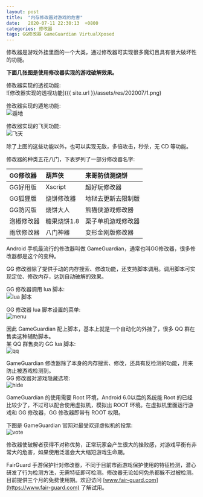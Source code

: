 ```yaml
---
layout: post
title:  "内存修改器对游戏的危害"
date:   2020-07-11 22:30:13  +0800
categories: 修改器
tags: GG修改器 GameGuardian VirtualXposed
---
```


修改器是游戏外挂里面的一个大类，通过修改器可实现很多魔幻且具有很大破坏性的功能。  


**下面几张图是使用修改器实现的游戏破解效果。** 


修改器实现的透视功能:  
![修改器实现的透视功能]({{ site.url }}/assets/res/202007/1.png)

修改器实现的遁地功能:   
![遁地](/assets/res/202007/2.jpg)  

修改器实现的飞天功能:  
![飞天](/assets/res/202007/3.jpg)  


除了上图的这些功能以外，也可以实现无敌，多倍攻击，秒杀，无 CD 等功能。  


修改器的种类五花八门，下表罗列了一部分修改器名字:  

|GG修改器  |葫芦侠     |来哥防侦测烧饼 |
|:------  |:-------  |:--------|
|GG好用版  |Xscript   |超好玩修改器 |
|GG狐狸版  |烧饼修改器  |地狱去更新去限制版 |
|GG防闪版  |烧饼大人    |熊猫侠游戏修改器 |
|泡椒修改器 |糖果烧饼1.8 |栗子单机游戏修改器 |
|雨欣修改器 |八门神器    |变形金刚版修改器 |


Android 手机最流行的修改器叫做 GameGuardian，通常也叫GG修改器，很多修改器都是这个的变种。  


GG 修改器除了提供手动的内存搜索、修改功能，还支持脚本调用。调用脚本可实现定位、修改内存，达到自动破解的效果。  


GG 修改器调用 lua 脚本:  
![lua 脚本](/assets/res/202007/4.png)  


GG 修改器 lua 脚本设置的菜单:  
![menu](/assets/res/202007/5.png)  


因此 GameGuardian 配上脚本，基本上就是一个自动化的外挂了，很多 QQ 群在售卖这种辅助脚本。  
某 QQ 群售卖的 GG lua 脚本:  
![qq](/assets/res/202007/6.png)  
  

GameGuardian 修改器除了本身的内存搜索、修改，还具有反检测的功能，用来防止被游戏检测到。  
GG 修改器对游戏隐藏选项:  
![hide](/assets/res/202007/7.png)  
 

GameGuardian 的使用需要 Root 环境，Android 6.0以后的系统能 Root 的已经比较少了，不过可以配合使用虚拟机，模拟出 ROOT 环境。在虚拟机里面运行游戏和 GG 修改器，GG 修改器即带有 ROOT 权限。  


下图是 GameGuardian 官网对最受欢迎虚拟机的投票:  
![vote](/assets/res/202007/8.png)


修改器使破解者获得不对称优势，正常玩家会产生很大的挫败感，对游戏平衡有非常大的危害，如果使用泛滥会大大缩短游戏生命期。  


FairGuard 手游保护针对修改器，不同于目前市面游戏保护使用的特征检测，潜心研发了行为检测方法，无需特征即可检测。修改器无论如何免杀都躲不过被检测。目前提供三个月的免费使用期。欢迎访问 [www.fair-guard.com](https://www.fair-guard.com) 了解试用。  

